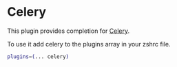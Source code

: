 # Celery

This plugin provides completion for [Celery](http://www.celeryproject.org/).

To use it add celery to the plugins array in your zshrc file.

```bash
plugins=(... celery)
```
